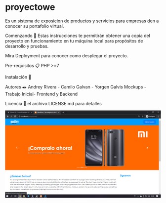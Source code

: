 # proyectowe
Es un sistema de exposicion de productos y servicios para empresas den a conocer su portafolio virtual.

Comenzando 🚀
Estas instrucciones te permitirán obtener una copia del proyecto en funcionamiento en tu máquina local para propósitos de desarrollo y pruebas.

Mira Deployment para conocer como desplegar el proyecto.

Pre-requisitos 📋
PHP >=7

Instalación 🔧

Autores ✒️
Andrey Rivera - Camilo Galvan - Yorgen Galvis
Mockups - Trabajo Inicial- Frontend y Backend

Licencia 📄
 el archivo LICENSE.md para detalles

![alt text](https://github.com/yorgengalvis/proyectowe/blob/main/proyectowe/1.png)
